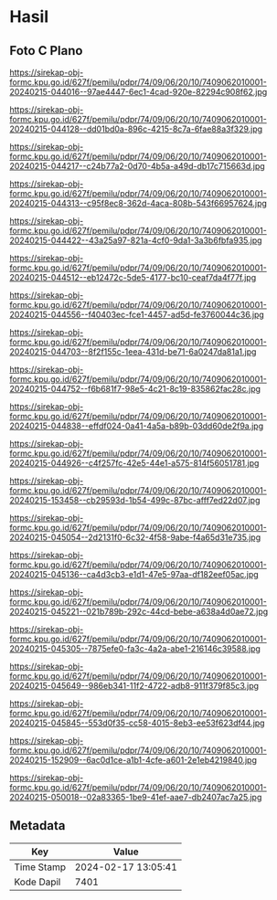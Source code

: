 # Hasil

## Foto C Plano

https://sirekap-obj-formc.kpu.go.id/627f/pemilu/pdpr/74/09/06/20/10/7409062010001-20240215-044016--97ae4447-6ec1-4cad-920e-82294c908f62.jpg

https://sirekap-obj-formc.kpu.go.id/627f/pemilu/pdpr/74/09/06/20/10/7409062010001-20240215-044128--dd01bd0a-896c-4215-8c7a-6fae88a3f329.jpg

https://sirekap-obj-formc.kpu.go.id/627f/pemilu/pdpr/74/09/06/20/10/7409062010001-20240215-044217--c24b77a2-0d70-4b5a-a49d-db17c715663d.jpg

https://sirekap-obj-formc.kpu.go.id/627f/pemilu/pdpr/74/09/06/20/10/7409062010001-20240215-044313--c95f8ec8-362d-4aca-808b-543f66957624.jpg

https://sirekap-obj-formc.kpu.go.id/627f/pemilu/pdpr/74/09/06/20/10/7409062010001-20240215-044422--43a25a97-821a-4cf0-9da1-3a3b6fbfa935.jpg

https://sirekap-obj-formc.kpu.go.id/627f/pemilu/pdpr/74/09/06/20/10/7409062010001-20240215-044512--eb12472c-5de5-4177-bc10-ceaf7da4f77f.jpg

https://sirekap-obj-formc.kpu.go.id/627f/pemilu/pdpr/74/09/06/20/10/7409062010001-20240215-044556--f40403ec-fce1-4457-ad5d-fe3760044c36.jpg

https://sirekap-obj-formc.kpu.go.id/627f/pemilu/pdpr/74/09/06/20/10/7409062010001-20240215-044703--8f2f155c-1eea-431d-be71-6a0247da81a1.jpg

https://sirekap-obj-formc.kpu.go.id/627f/pemilu/pdpr/74/09/06/20/10/7409062010001-20240215-044752--f6b681f7-98e5-4c21-8c19-835862fac28c.jpg

https://sirekap-obj-formc.kpu.go.id/627f/pemilu/pdpr/74/09/06/20/10/7409062010001-20240215-044838--effdf024-0a41-4a5a-b89b-03dd60de2f9a.jpg

https://sirekap-obj-formc.kpu.go.id/627f/pemilu/pdpr/74/09/06/20/10/7409062010001-20240215-044926--c4f257fc-42e5-44e1-a575-814f56051781.jpg

https://sirekap-obj-formc.kpu.go.id/627f/pemilu/pdpr/74/09/06/20/10/7409062010001-20240215-153458--cb29593d-1b54-499c-87bc-afff7ed22d07.jpg

https://sirekap-obj-formc.kpu.go.id/627f/pemilu/pdpr/74/09/06/20/10/7409062010001-20240215-045054--2d2131f0-6c32-4f58-9abe-f4a65d31e735.jpg

https://sirekap-obj-formc.kpu.go.id/627f/pemilu/pdpr/74/09/06/20/10/7409062010001-20240215-045136--ca4d3cb3-e1d1-47e5-97aa-df182eef05ac.jpg

https://sirekap-obj-formc.kpu.go.id/627f/pemilu/pdpr/74/09/06/20/10/7409062010001-20240215-045221--021b789b-292c-44cd-bebe-a638a4d0ae72.jpg

https://sirekap-obj-formc.kpu.go.id/627f/pemilu/pdpr/74/09/06/20/10/7409062010001-20240215-045305--7875efe0-fa3c-4a2a-abe1-216146c39588.jpg

https://sirekap-obj-formc.kpu.go.id/627f/pemilu/pdpr/74/09/06/20/10/7409062010001-20240215-045649--986eb341-11f2-4722-adb8-911f379f85c3.jpg

https://sirekap-obj-formc.kpu.go.id/627f/pemilu/pdpr/74/09/06/20/10/7409062010001-20240215-045845--553d0f35-cc58-4015-8eb3-ee53f623df44.jpg

https://sirekap-obj-formc.kpu.go.id/627f/pemilu/pdpr/74/09/06/20/10/7409062010001-20240215-152909--6ac0d1ce-a1b1-4cfe-a601-2e1eb4219840.jpg

https://sirekap-obj-formc.kpu.go.id/627f/pemilu/pdpr/74/09/06/20/10/7409062010001-20240215-050018--02a83365-1be9-41ef-aae7-db2407ac7a25.jpg


## Metadata

| Key        | Value               |
| ---------- | ------------------- |
| Time Stamp | 2024-02-17 13:05:41 |
| Kode Dapil | 7401                |



